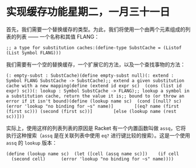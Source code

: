 # 实现缓存功能星期二，一月三十一日

首先，我们需要一个替换缓存的类型。为此，我们将使用一个由两个元素组成的列表的列表 —— 一个名称和其值 FLANG：

```
;; a type for substitution caches:(define-type SubstCache = (Listof (List Symbol FLANG)))
```

我们需要有一个空的替换缓存，一个扩展它的方法，以及一个查找事物的方法：

```
(: empty-subst : SubstCache)(define empty-subst null)(: extend : Symbol FLANG SubstCache -> SubstCache);; extend a given substitution cache with a new mapping(define (extend id expr sc)  (cons (list id expr) sc))(: lookup : Symbol SubstCache -> FLANG);; lookup a symbol in a substitution cache, return the value it is;; bound to (or throw an error if it isn't bound)(define (lookup name sc)  (cond [(null? sc) (error 'lookup "no binding for ~s" name)]        [(eq? name (first (first sc))) (second (first sc))]        [else (lookup name (rest sc))]))
```

实际上，使用这样的列表列表的原因是 Racket 有一个内置函数叫做 `assq`，它将执行这种搜索（`assq` 是在关联列表中使用 `eq?` 进行键比较的搜索）。这是一个使用 `assq` 的 `lookup` 版本：

```
(define (lookup name sc)  (let ([cell (assq name sc)])    (if cell      (second cell)      (error 'lookup "no binding for ~s" name))))
```
